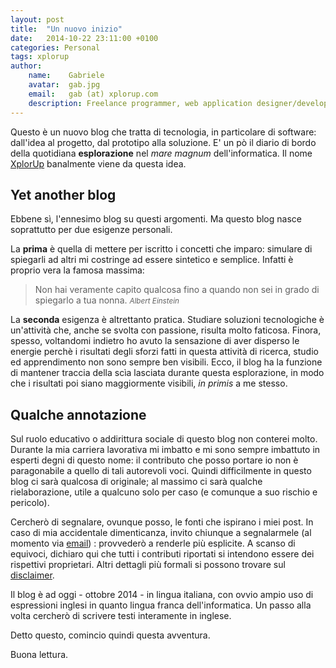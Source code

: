 ```yaml
---
layout: post
title:  "Un nuovo inizio"
date:   2014-10-22 23:11:00 +0100
categories: Personal
tags: xplorup
author:
    name:    Gabriele
    avatar:  gab.jpg
    email:   gab (at) xplorup.com
    description: Freelance programmer, web application designer/developer, consultant, and entrepeneur.
---
```

Questo è un nuovo blog che tratta di tecnologia, in particolare di software: dall'idea al progetto, dal prototipo alla soluzione. E' un pò il diario di bordo della quotidiana **esplorazione** nel *mare magnum* dell'informatica. Il nome [XplorUp][about] banalmente viene da questa idea.

## Yet another blog
Ebbene sì, l'ennesimo blog su questi argomenti. Ma questo blog nasce soprattutto per due esigenze personali.

La **prima** è quella di mettere per iscritto i concetti che imparo: simulare di spiegarli ad altri mi costringe ad essere sintetico e semplice. Infatti è proprio vera la famosa massima:
<blockquote>Non hai veramente capito qualcosa fino a quando non sei in grado di spiegarlo a tua nonna.
<small><cite title="Albert Einstein">Albert Einstein</cite></small>
</blockquote>

La **seconda** esigenza è altrettanto pratica. Studiare soluzioni tecnologiche è un'attività che, anche se svolta con passione, risulta molto faticosa. Finora,  spesso, voltandomi indietro ho avuto la sensazione di aver disperso le energie perchè i risultati degli sforzi fatti in questa attività di ricerca, studio ed apprendimento non sono sempre ben visibili. Ecco, il blog ha la funzione di mantener traccia della scìa lasciata durante questa esplorazione, in modo che i risultati poi siano maggiormente visibili, *in primis* a me stesso.

## Qualche annotazione
Sul ruolo educativo o addirittura sociale di questo blog non conterei molto. Durante la mia carriera lavorativa mi imbatto e mi sono sempre imbattuto in esperti degni di questo nome: il contributo che posso portare io non è paragonabile a quello di tali autorevoli voci. Quindi difficilmente in questo blog ci sarà qualcosa di originale; al massimo ci sarà qualche rielaborazione, utile a qualcuno solo per caso (e comunque a suo rischio e pericolo).

Cercherò di segnalare, ovunque posso, le fonti che ispirano i miei post. In caso di mia accidentale dimenticanza, invito chiunque a segnalarmele (al momento via <a href="mailto:{{site.owner.email}}" class="author-email">email</a>) : provvederò a renderle più esplicite. A scanso di equivoci, dichiaro qui che tutti i contributi riportati si intendono essere dei rispettivi proprietari. Altri dettagli più formali si possono trovare sul [disclaimer][disclaimer].

Il blog è ad oggi - ottobre 2014 - in lingua italiana, con ovvio ampio uso di espressioni inglesi in quanto lingua franca dell'informatica. Un passo alla volta cercherò di scrivere testi interamente in inglese.

Detto questo, comincio quindi questa avventura.

Buona lettura.

[about]:         {{site.url}}/about
[disclaimer]:    {{site.url}}/disclaimer
